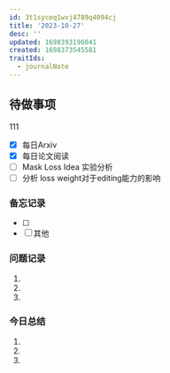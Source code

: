 ```yaml
---
id: 3t1syceq1wxj4789q4094cj
title: '2023-10-27'
desc: ''
updated: 1698393196041
created: 1698373545581
traitIds:
  - journalNote
---
```



## 待做事项
111
- [x]  每日Arxiv
- [x]  每日论文阅读
- [ ]  Mask Loss Idea 实验分析
  - [ ]  分析 loss weight对于editing能力的影响 

### 备忘记录
- [ ] 
- [ ] 其他

### 问题记录

1.
2.
3.


### 今日总结

1.
2.
3.
